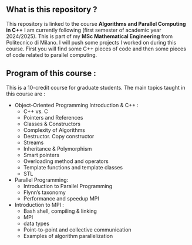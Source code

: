 ## What is this repository ?

This repository is linked to the course **Algorithms and Parallel Computing in C++** I am currently following (first semester of academic year 2024/2025). This is part of my **MSc Mathematical Engineering** from Politecnico di Milano. I will push some projects I worked on during this course. First you will find some C++ pieces of code and then some pieces of code related to parallel computing.

## Program of this course :

This is a 10-credit course for graduate students. The main topics taught in this course are :
- Object-Oriented Programming Introduction & C++ :
  - ⁠C++ vs. C
  - ⁠Pointers and References
  - ⁠Classes & Constructors
  - ⁠Complexity of Algorithms
  - ⁠Destructor. Copy constructor
  - ⁠Streams
  - ⁠Inheritance & Polymorphism
  - ⁠Smart pointers
  - ⁠Overloading method and operators
  - ⁠Template functions and template classes⁠
  - STL
- Parallel Programming:
  - ⁠Introduction to Parallel Programming
  - ⁠Flynn’s taxonomy
  - Performance and speedup MPI
- Introduction to MPI :
  - ⁠Bash shell, compiling & linking
  - ⁠MPI
  - data types
  - Point-to-point and collective communication
  - Examples of algorithm parallelization
